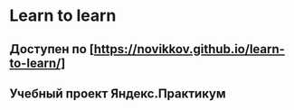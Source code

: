 # Learn to learn

## Доступен по [https://novikkov.github.io/learn-to-learn/]

## Учебный проект Яндекс.Практикум

